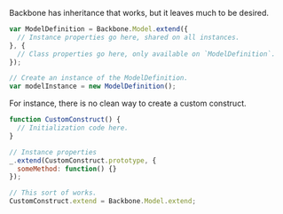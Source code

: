 Backbone has inheritance that works, but it leaves much to be desired.

``` javascript
var ModelDefinition = Backbone.Model.extend({
  // Instance properties go here, shared on all instances.
}, {
  // Class properties go here, only available on `ModelDefinition`.
});

// Create an instance of the ModelDefinition.
var modelInstance = new ModelDefinition();
```

For instance, there is no clean way to create a custom construct.

``` javascript
function CustomConstruct() {
  // Initialization code here.
}

// Instance properties
_.extend(CustomConstruct.prototype, {
  someMethod: function() {}
});

// This sort of works.
CustomConstruct.extend = Backbone.Model.extend;
```

<style scoped>
  @host {
    background: #FFF;
  }

  ul {
    font-size: 20px;
  }
</style>


<script type="speaker-notes">
- All Backbone constructs are extended and initialized the same way.
- TitleCase the constructs.
- camelCase the instances.
</script>

